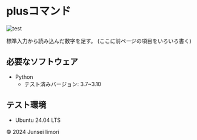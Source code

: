 # plusコマンド
![test](https://github.com/Moririn/robosys2024/actions/workflows/test.yml/badge.svg)

標準入力から読み込んだ数字を足す。
(ここに前ページの項目をいろいろ書く)

## 必要なソフトウェア
- Python
  - テスト済みバージョン: 3.7~3.10

## テスト環境
- Ubuntu 24.04 LTS

© 2024 Junsei Iimori

